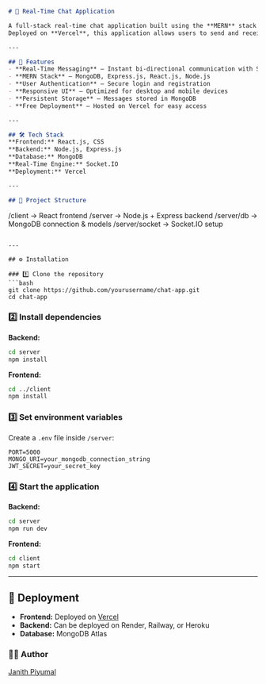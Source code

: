 ```markdown
# 💬 Real-Time Chat Application

A full-stack real-time chat application built using the **MERN** stack (MongoDB, Express.js, React.js, Node.js) and **Socket.IO** for instant messaging.  
Deployed on **Vercel**, this application allows users to send and receive messages instantly without page reloads.

---

## 🚀 Features
- **Real-Time Messaging** – Instant bi-directional communication with Socket.IO
- **MERN Stack** – MongoDB, Express.js, React.js, Node.js
- **User Authentication** – Secure login and registration
- **Responsive UI** – Optimized for desktop and mobile devices
- **Persistent Storage** – Messages stored in MongoDB
- **Free Deployment** – Hosted on Vercel for easy access

---

## 🛠 Tech Stack
**Frontend:** React.js, CSS  
**Backend:** Node.js, Express.js  
**Database:** MongoDB  
**Real-Time Engine:** Socket.IO  
**Deployment:** Vercel

---

## 📂 Project Structure
```

/client       → React frontend
/server       → Node.js + Express backend
/server/db    → MongoDB connection & models
/server/socket → Socket.IO setup

````

---

## ⚙️ Installation

### 1️⃣ Clone the repository
```bash
git clone https://github.com/yourusername/chat-app.git
cd chat-app
````

### 2️⃣ Install dependencies

**Backend:**

```bash
cd server
npm install
```

**Frontend:**

```bash
cd ../client
npm install
```

### 3️⃣ Set environment variables

Create a `.env` file inside `/server`:

```
PORT=5000
MONGO_URI=your_mongodb_connection_string
JWT_SECRET=your_secret_key
```

### 4️⃣ Start the application

**Backend:**

```bash
cd server
npm run dev
```

**Frontend:**

```bash
cd client
npm start
```

---

## 📡 Deployment

* **Frontend:** Deployed on [Vercel](https://vercel.com/)
* **Backend:** Can be deployed on Render, Railway, or Heroku
* **Database:** MongoDB Atlas


### 👨‍💻 Author

[Janith Piyumal](https://github.com/janithpiyumal1)

```
```
